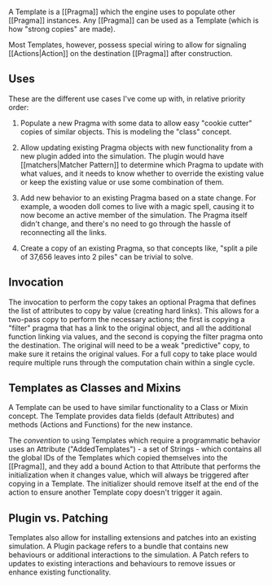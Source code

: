 A Template is a [[Pragma]] which the engine uses to populate other [[Pragma]] instances. Any [[Pragma]] can be used as a Template (which is how "strong copies" are made).

Most Templates, however, possess special wiring to allow for signaling [[Actions|Action]] on the destination [[Pragma]] after construction.


## Uses

These are the different use cases I've come up with, in relative priority order:

1. Populate a new Pragma with some data to allow easy "cookie cutter" copies of similar objects. This is modeling the "class" concept.

2. Allow updating existing Pragma objects with new functionality from a new plugin added into the simulation. The plugin would have [[matchers|Matcher Pattern]] to determine which Pragma to update with what values, and it needs to know whether to override the existing value or keep the existing value or use some combination of them.

3. Add new behavior to an existing Pragma based on a state change.  For example, a wooden doll comes to live with a magic spell, causing it to now become an active member of the simulation. The Pragma itself didn't change, and there's no need to go through the hassle of reconnecting all the links.

4. Create a copy of an existing Pragma, so that concepts like, "split a pile of 37,656 leaves into 2 piles" can be trivial to solve.


## Invocation

The invocation to perform the copy takes an optional Pragma that defines the list of attributes to copy by value (creating hard links). This allows for a two-pass copy to perform the necessary actions; the first is copying a "filter" pragma that has a link to the original object, and all the additional function linking via values, and the second is copying the filter pragma onto the destination. The original will need to be a weak "predictive" copy, to make sure it retains the original values. For a full copy to take place would require multiple runs through the computation chain within a single cycle.


## Templates as Classes and Mixins

A Template can be used to have similar functionality to a Class or Mixin concept. The Template provides data fields (default Attributes) and methods (Actions and Functions) for the new instance.

The _convention_ to using Templates which require a programmatic behavior uses an Attribute ("AddedTemplates") - a set of Strings - which contains all the global IDs of the Templates which copied themselves into the [[Pragma]], and they add a bound Action to that Attribute that performs the initialization when it changes value, which will always be triggered after copying in a Template. The initializer should remove itself at the end of the action to ensure another Template copy doesn't trigger it again.


## Plugin vs. Patching

Templates also allow for installing extensions and patches into an existing simulation. A Plugin package refers to a bundle that contains new behaviours or additional interactions to the simulation. A Patch refers to updates to existing interactions and behaviours to remove issues or enhance existing functionality.


